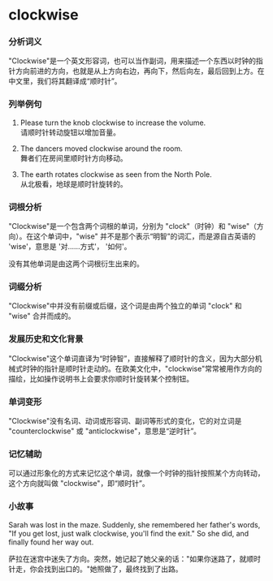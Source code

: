 # clockwise

### 分析词义

  

"Clockwise"是一个英文形容词，也可以当作副词，用来描述一个东西以时钟的指针方向前进的方向，也就是从上方向右边，再向下，然后向左，最后回到上方。在中文里，我们将其翻译成“顺时针”。

  

### 列举例句

  

1.  Please turn the knob clockwise to increase the volume.  
    请顺时针转动旋钮以增加音量。
    
      
    
2.  The dancers moved clockwise around the room.  
    舞者们在房间里顺时针方向移动。
    
      
    
3.  The earth rotates clockwise as seen from the North Pole.  
    从北极看，地球是顺时针旋转的。
    
      
    

  

### 词根分析

  

"Clockwise"是一个包含两个词根的单词，分别为 "clock"（时钟）和 "wise"（方向）。在这个单词中，"wise" 并不是那个表示“明智”的词汇，而是源自古英语的 'wise'，意思是 '对……方式'， '如何'。

  

没有其他单词是由这两个词根衍生出来的。

  

### 词缀分析

  

"Clockwise"中并没有前缀或后缀，这个词是由两个独立的单词 "clock" 和 "wise" 合并而成的。

  

### 发展历史和文化背景

  

"Clockwise"这个单词直译为“时钟智”，直接解释了顺时针的含义，因为大部分机械式时钟的指针是顺时针走动的。在欧美文化中，"clockwise"常常被用作方向的描绘，比如操作说明书上会要求你顺时针旋转某个控制钮。

  

### 单词变形

  

"Clockwise"没有名词、动词或形容词、副词等形式的变化，它的对立词是 "counterclockwise" 或 "anticlockwise"，意思是“逆时针”。

  

### 记忆辅助

  

可以通过形象化的方式来记忆这个单词，就像一个时钟的指针按照某个方向转动，这个方向就叫做 "clockwise"，即“顺时针”。

  

### 小故事

  

Sarah was lost in the maze. Suddenly, she remembered her father's words, "If you get lost, just walk clockwise, you'll find the exit." So she did, and finally found her way out.

  

萨拉在迷宫中迷失了方向。突然，她记起了她父亲的话："如果你迷路了，就顺时针走，你会找到出口的。"她照做了，最终找到了出路。
